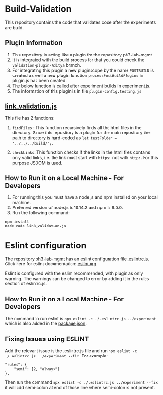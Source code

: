# Build-Validation

This repository contains the code that validates code after the experiments are build.

## Plugin Information

1. This repository is acting like a plugin for the repository ph3-lab-mgmt.
2. It is integrated with the build process for that you could check the `validation-plugin-Aditya` branch.
3. For integrating this plugin a new pluginscope by the name `POSTBUILD` is created as well a new plugin function `processPostBuildPlugins` in plugin.js has been created.
4. The below function is called after experiment builds in experiment.js.
5. The information of this plugin is in file `plugin-config.testing.js`

## [link_validation.js](https://github.com/virtual-labs/build-validation/blob/main/link_validation.js)

This file has 2 functions:
1. `findFiles` : This function recursively finds all the html files in the directory. Since this repository is a plugin for the main repository the path to directory is hard-coded as `let testFolder = '../../../build/';`. 

2. `checkLinks`: This function checks if the links in the html files contains only valid links, i.e. the link must start with `https:` not with `http:`. For this purpose JSDOM is used.

## How to Run it on a Local Machine - For Developers 

1. For running this you must have a node.js and npm installed on your local machine.
2. Preferred version of node.js is 16.14.2 and npm is 8.5.0.
3. Run the following command:
```
npm install
node node link_validation.js
```

# Eslint configuration

The repository [ph3-lab-mgmt](https://github.com/virtual-labs/ph3-lab-mgmt) has an eslint configuration file [.eslintrc.js](https://github.com/virtual-labs/ph3-lab-mgmt/blob/master/.eslintrc.js). Click here for eslint documentation: [eslint.org](https://eslint.org/docs/latest/user-guide/configuring/).

Eslint is configured with the eslint recommended, with plugin as only warning. The warnings can be changed to error by adding it in the rules section of eslintrc.js. 

## How to Run it on a Local Machine - For Developers 

The command to run eslint is `npx eslint -c ./.eslintrc.js ../experiment` which is also added in the [package.json](https://github.com/virtual-labs/ph3-lab-mgmt/blob/master/package.json).

## Fixing Issues using ESLINT
Add the relevant issue is the .eslintrc.js file and run `npx eslint -c ./.eslintrc.js ../experiment --fix`. 
For example:
```
"rules": {
    "semi": [2, "always"]
},
```
Then run the command `npx eslint -c ./.eslintrc.js ../experiment --fix` it will add semi-colon at end of those line where semi-colon is not present.
